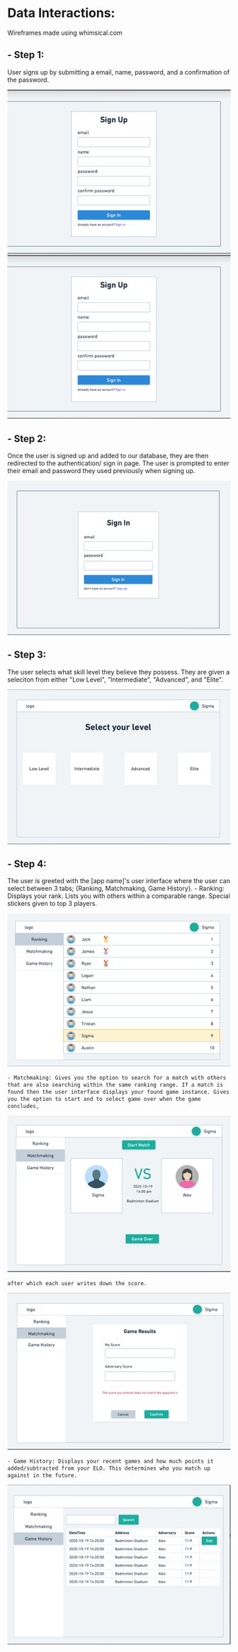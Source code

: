 # Data Interactions:

Wireframes made using whimsical.com

## - Step 1: ## 
User signs up by submitting a email, name, password, and a confirmation of the password.

![](wireframe/Step1.png)
<img src="wireframe/Step1.png"
     style="width=100; height=100;"/>

## - Step 2: 
Once the user is signed up and added to our database, they are then redirected to the authentication/ sign in page. The user is prompted to enter their email and password they used previously when signing up.

![](wireframe/Step2.png)

## - Step 3:
The user selects what skill level they believe they possess. They are given a seleciton from either "Low Level", "Intermediate", "Advanced", and "Elite".

![](wireframe/Step3.png)

## - Step 4:
The user is greeted with the [app name]'s user interface where the user can select between 3 tabs; {Ranking, Matchmaking, Game History}. 
	- Ranking: Displays your rank. Lists you with others within a comparable range. Special stickers given to top 3 players.

![](wireframe/Step4-Ranking.png) 

	- Matchmaking: Gives you the option to search for a match with others that are also searching within the same ranking range. If a match is found then the user interface displays your found game instance. Gives you the option to start and to select game over when the game concludes,

![](wireframe/Step4-Matchmaking.png) 
	
	after which each user writes down the score.

![](wireframe/Step4-MatchmakingFinish.png)

	- Game History: Displays your recent games and how much points it added/subtracted from your ELO. This determines who you match up against in the future. 

![](wireframe/Step4-GameHistory.png)